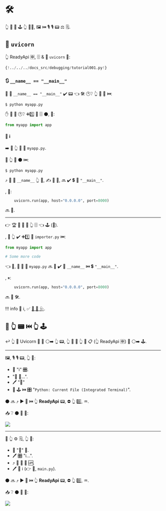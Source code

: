 # 🛠️

👆 💪 🔗 🕹 👆 👨‍🎨, 🖼 ⏮️ 🎙 🎙 📟 ⚖️ 🗒.

## 🤙 `uvicorn`

👆 ReadyApi 🈸, 🗄 &amp; 🏃 `uvicorn` 🔗:

```Python hl_lines="1  15"
{!../../../docs_src/debugging/tutorial001.py!}
```

### 🔃 `__name__ == "__main__"`

👑 🎯 `__name__ == "__main__"` ✔️ 📟 👈 🛠️ 🕐❔ 👆 📁 🤙 ⏮️:

<div class="termy">

```console
$ python myapp.py
```

</div>

✋️ 🚫 🤙 🕐❔ ➕1️⃣ 📁 🗄 ⚫️, 💖:

```Python
from myapp import app
```

#### 🌅 ℹ

➡️ 💬 👆 📁 🌟 `myapp.py`.

🚥 👆 🏃 ⚫️ ⏮️:

<div class="termy">

```console
$ python myapp.py
```

</div>

⤴️ 🔗 🔢 `__name__` 👆 📁, ✍ 🔁 🐍, 🔜 ✔️ 💲 🎻 `"__main__"`.

, 📄:

```Python
    uvicorn.run(app, host="0.0.0.0", port=8000)
```

🔜 🏃.

---

👉 🏆 🚫 🔨 🚥 👆 🗄 👈 🕹 (📁).

, 🚥 👆 ✔️ ➕1️⃣ 📁 `importer.py` ⏮️:

```Python
from myapp import app

# Some more code
```

👈 💼, 🏧 🔢 🔘 `myapp.py` 🔜 🚫 ✔️ 🔢 `__name__` ⏮️ 💲 `"__main__"`.

, ⏸:

```Python
    uvicorn.run(app, host="0.0.0.0", port=8000)
```

🔜 🚫 🛠️.

!!! info
    🌅 ℹ, ✅ <a href="https://docs.python.org/3/library/__main__.html" class="external-link" target="_blank">🛂 🐍 🩺</a>.

## 🏃 👆 📟 ⏮️ 👆 🕹

↩️ 👆 🏃 Uvicorn 💽 🔗 ⚪️➡️ 👆 📟, 👆 💪 🤙 👆 🐍 📋 (👆 ReadyApi 🈸) 🔗 ⚪️➡️ 🕹.

---

🖼, 🎙 🎙 📟, 👆 💪:

* 🚶 "ℹ" 🎛.
* "🚮 📳...".
* 🖊 "🐍"
* 🏃 🕹 ⏮️ 🎛 "`Python: Current File (Integrated Terminal)`".

⚫️ 🔜 ⤴️ ▶️ 💽 ⏮️ 👆 **ReadyApi** 📟, ⛔️ 👆 0️⃣, ♒️.

📥 ❔ ⚫️ 💪 👀:

<img src="/img/tutorial/debugging/image01.png">

---

🚥 👆 ⚙️ 🗒, 👆 💪:

* 📂 "🏃" 🍣.
* 🖊 🎛 "ℹ...".
* ⤴️ 🔑 🍣 🎦 🆙.
* 🖊 📁 ℹ (👉 💼, `main.py`).

⚫️ 🔜 ⤴️ ▶️ 💽 ⏮️ 👆 **ReadyApi** 📟, ⛔️ 👆 0️⃣, ♒️.

📥 ❔ ⚫️ 💪 👀:

<img src="/img/tutorial/debugging/image02.png">
